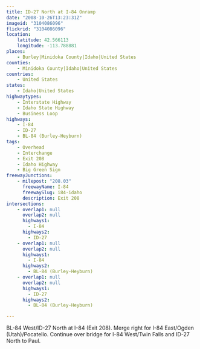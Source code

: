 ```yaml
---
title: ID-27 North at I-84 Onramp
date: "2008-10-26T13:23:31Z"
imageid: "3104086096"
flickrid: "3104086096"
location:
    latitude: 42.566113
    longitude: -113.788881
places:
    - Burley|Minidoka County|Idaho|United States
counties:
    - Minidoka County|Idaho|United States
countries:
    - United States
states:
    - Idaho|United States
highwaytypes:
    - Interstate Highway
    - Idaho State Highway
    - Business Loop
highways:
    - I-84
    - ID-27
    - BL-84 (Burley-Heyburn)
tags:
    - Overhead
    - Interchange
    - Exit 208
    - Idaho Highway
    - Big Green Sign
freewayJunctions:
    - milepost: "208.03"
      freewayName: I-84
      freewaySlug: i84-idaho
      description: Exit 208
intersections:
    - overlap1: null
      overlap2: null
      highways1:
        - I-84
      highways2:
        - ID-27
    - overlap1: null
      overlap2: null
      highways1:
        - I-84
      highways2:
        - BL-84 (Burley-Heyburn)
    - overlap1: null
      overlap2: null
      highways1:
        - ID-27
      highways2:
        - BL-84 (Burley-Heyburn)

---
```

BL-84 West/ID-27 North at I-84 (Exit 208).  Merge right for I-84 East/Ogden (Utah)/Pocatello.  Continue over bridge for I-84 West/Twin Falls and ID-27 North to Paul.